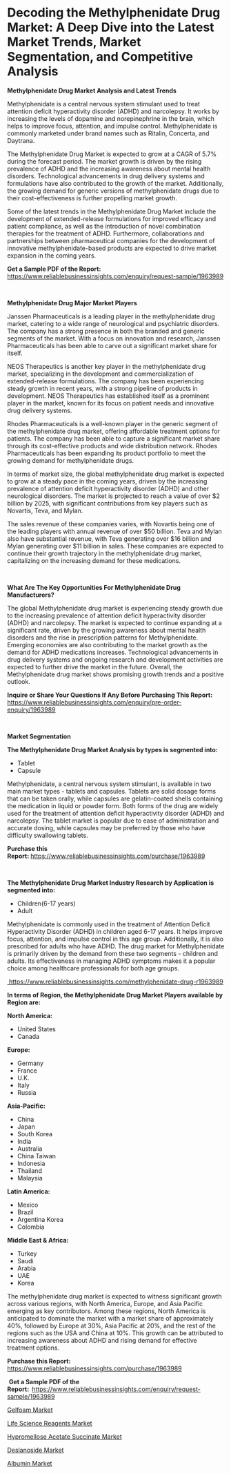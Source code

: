 <p><h1>Decoding the Methylphenidate Drug Market: A Deep Dive into the Latest Market Trends, Market Segmentation, and Competitive Analysis</h1></p><p><strong>Methylphenidate Drug Market Analysis and Latest Trends</strong></p>
<p><p>Methylphenidate is a central nervous system stimulant used to treat attention deficit hyperactivity disorder (ADHD) and narcolepsy. It works by increasing the levels of dopamine and norepinephrine in the brain, which helps to improve focus, attention, and impulse control. Methylphenidate is commonly marketed under brand names such as Ritalin, Concerta, and Daytrana.</p><p>The Methylphenidate Drug Market is expected to grow at a CAGR of 5.7% during the forecast period. The market growth is driven by the rising prevalence of ADHD and the increasing awareness about mental health disorders. Technological advancements in drug delivery systems and formulations have also contributed to the growth of the market. Additionally, the growing demand for generic versions of methylphenidate drugs due to their cost-effectiveness is further propelling market growth.</p><p>Some of the latest trends in the Methylphenidate Drug Market include the development of extended-release formulations for improved efficacy and patient compliance, as well as the introduction of novel combination therapies for the treatment of ADHD. Furthermore, collaborations and partnerships between pharmaceutical companies for the development of innovative methylphenidate-based products are expected to drive market expansion in the coming years.</p></p>
<p><strong>Get a Sample PDF of the Report:&nbsp;</strong> <a href="https://www.reliablebusinessinsights.com/enquiry/request-sample/1963989">https://www.reliablebusinessinsights.com/enquiry/request-sample/1963989</a></p>
<p>&nbsp;</p>
<p><strong>Methylphenidate Drug Major Market Players</strong></p>
<p><p>Janssen Pharmaceuticals is a leading player in the methylphenidate drug market, catering to a wide range of neurological and psychiatric disorders. The company has a strong presence in both the branded and generic segments of the market. With a focus on innovation and research, Janssen Pharmaceuticals has been able to carve out a significant market share for itself.</p><p>NEOS Therapeutics is another key player in the methylphenidate drug market, specializing in the development and commercialization of extended-release formulations. The company has been experiencing steady growth in recent years, with a strong pipeline of products in development. NEOS Therapeutics has established itself as a prominent player in the market, known for its focus on patient needs and innovative drug delivery systems.</p><p>Rhodes Pharmaceuticals is a well-known player in the generic segment of the methylphenidate drug market, offering affordable treatment options for patients. The company has been able to capture a significant market share through its cost-effective products and wide distribution network. Rhodes Pharmaceuticals has been expanding its product portfolio to meet the growing demand for methylphenidate drugs.</p><p>In terms of market size, the global methylphenidate drug market is expected to grow at a steady pace in the coming years, driven by the increasing prevalence of attention deficit hyperactivity disorder (ADHD) and other neurological disorders. The market is projected to reach a value of over $2 billion by 2025, with significant contributions from key players such as Novartis, Teva, and Mylan.</p><p>The sales revenue of these companies varies, with Novartis being one of the leading players with annual revenue of over $50 billion. Teva and Mylan also have substantial revenue, with Teva generating over $16 billion and Mylan generating over $11 billion in sales. These companies are expected to continue their growth trajectory in the methylphenidate drug market, capitalizing on the increasing demand for these medications.</p></p>
<p>&nbsp;</p>
<p><strong>What Are The Key Opportunities For Methylphenidate Drug Manufacturers?</strong></p>
<p><p>The global Methylphenidate drug market is experiencing steady growth due to the increasing prevalence of attention deficit hyperactivity disorder (ADHD) and narcolepsy. The market is expected to continue expanding at a significant rate, driven by the growing awareness about mental health disorders and the rise in prescription patterns for Methylphenidate. Emerging economies are also contributing to the market growth as the demand for ADHD medications increases. Technological advancements in drug delivery systems and ongoing research and development activities are expected to further drive the market in the future. Overall, the Methylphenidate drug market shows promising growth trends and a positive outlook.</p></p>
<p><strong>Inquire or Share Your Questions If Any Before Purchasing This Report:</strong> <a href="https://www.reliablebusinessinsights.com/enquiry/pre-order-enquiry/1963989">https://www.reliablebusinessinsights.com/enquiry/pre-order-enquiry/1963989</a></p>
<p>&nbsp;</p>
<p><strong>Market Segmentation</strong></p>
<p><strong>The Methylphenidate Drug Market Analysis by types is segmented into:</strong></p>
<p><ul><li>Tablet</li><li>Capsule</li></ul></p>
<p><p>Methylphenidate, a central nervous system stimulant, is available in two main market types - tablets and capsules. Tablets are solid dosage forms that can be taken orally, while capsules are gelatin-coated shells containing the medication in liquid or powder form. Both forms of the drug are widely used for the treatment of attention deficit hyperactivity disorder (ADHD) and narcolepsy. The tablet market is popular due to ease of administration and accurate dosing, while capsules may be preferred by those who have difficulty swallowing tablets.</p></p>
<p><strong>Purchase this Report:&nbsp;</strong><a href="https://www.reliablebusinessinsights.com/purchase/1963989">https://www.reliablebusinessinsights.com/purchase/1963989</a></p>
<p>&nbsp;</p>
<p><strong>The Methylphenidate Drug Market Industry Research by Application is segmented into:</strong></p>
<p><ul><li>Children(6-17 years)</li><li>Adult</li></ul></p>
<p><p>Methylphenidate is commonly used in the treatment of Attention Deficit Hyperactivity Disorder (ADHD) in children aged 6-17 years. It helps improve focus, attention, and impulse control in this age group. Additionally, it is also prescribed for adults who have ADHD. The drug market for Methylphenidate is primarily driven by the demand from these two segments - children and adults. Its effectiveness in managing ADHD symptoms makes it a popular choice among healthcare professionals for both age groups.</p></p>
<p><a href="https://www.reliablebusinessinsights.com/methylphenidate-drug-r1963989">&nbsp;https://www.reliablebusinessinsights.com/methylphenidate-drug-r1963989</a></p>
<p><strong>In terms of Region, the Methylphenidate Drug Market Players available by Region are:</strong></p>
<p>
    <p> <strong> North America: </strong>
        <ul>
            <li>United States</li>
            <li>Canada</li>
        </ul>
        </p> 
    <p> <strong> Europe: </strong>
        <ul>
            <li>Germany</li>
            <li>France</li>
            <li>U.K.</li>
            <li>Italy</li>
            <li>Russia</li>
        </ul>
        </p> 
    <p> <strong> Asia-Pacific: </strong>
        <ul>
            <li>China</li>
            <li>Japan</li>
            <li>South Korea</li>
            <li>India</li>
            <li>Australia</li>
            <li>China Taiwan</li>
            <li>Indonesia</li>
            <li>Thailand</li>
            <li>Malaysia</li>
        </ul>
        </p> 
    <p> <strong> Latin America: </strong>
        <ul>
            <li>Mexico</li>
            <li>Brazil</li>
            <li>Argentina Korea</li>
            <li>Colombia</li>
        </ul>
        </p> 
    <p> <strong> Middle East & Africa: </strong>
        <ul>
            <li>Turkey</li>
            <li>Saudi</li>
            <li>Arabia</li>
            <li>UAE</li>
            <li>Korea</li>
        </ul>
    </p>
    </p>
<p><p>The methylphenidate drug market is expected to witness significant growth across various regions, with North America, Europe, and Asia Pacific emerging as key contributors. Among these regions, North America is anticipated to dominate the market with a market share of approximately 40%, followed by Europe at 30%, Asia Pacific at 20%, and the rest of the regions such as the USA and China at 10%. This growth can be attributed to increasing awareness about ADHD and rising demand for effective treatment options.</p></p>
<p><strong>Purchase this Report: </strong><a href="https://www.reliablebusinessinsights.com/purchase/1963989">https://www.reliablebusinessinsights.com/purchase/1963989</a></p>
<p>&nbsp;<strong>Get a Sample PDF of the Report:&nbsp;&nbsp;</strong><a href="https://www.reliablebusinessinsights.com/enquiry/request-sample/1963989">https://www.reliablebusinessinsights.com/enquiry/request-sample/1963989</a></p>
<p><strong></strong></p>
<p><p><a href="https://github.com/lizaRempel/Market-Research-Report-List-1/blob/main/gelfoam-market.md">Gelfoam Market</a></p><p><a href="https://github.com/lbird53714/Market-Research-Report-List-5/blob/main/life-science-reagents-market.md">Life Science Reagents Market</a></p><p><a href="https://github.com/ohumlzho95/Market-Research-Report-List-1/blob/main/hypromellose-acetate-succinate-market.md">Hypromellose Acetate Succinate Market</a></p><p><a href="https://github.com/mharielmesa/Market-Research-Report-List-4/blob/main/deslanoside-market.md">Deslanoside Market</a></p><p><a href="https://github.com/dringals/Market-Research-Report-List-5/blob/main/albumin-market.md">Albumin Market</a></p></p>